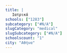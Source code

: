 ```yaml
---
title: |
   Ιατρικά
schools: ["1283"]
subcategory: ["#N/A"]
slugCategory: "medical"
slugSubcategory: ["#N/A"]
schoolscount: "1"
city: "Αθήνα"
---
```




